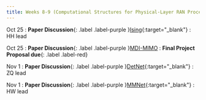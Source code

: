 ```yaml
---
title: Weeks 8-9 (Computational Structures for Physical-Layer RAN Processing)
---
```


Oct 25
: **Paper Discussion**{: .label .label-purple }[Ising](https://app.perusall.com/courses/cos597s_f2024-advanced-topics-in-computer-science-recent-advances-in-wireless-networks/ising-machines-as-hardware-solvers){:target="_blank"}
  : HH lead

Oct 25
: **Paper Discussion**{: .label .label-purple }[MDI-MIMO](#)
: **Final Project Proposal due**{: .label .label-red}

Nov 1
: **Paper Discussion**{: .label .label-purple }[DetNet](https://app.perusall.com/courses/cos597s_f2024-advanced-topics-in-computer-science-recent-advances-in-wireless-networks/detnet){:target="_blank"}
  : ZQ lead

Nov 1
: **Paper Discussion**{: .label .label-purple }[MMNet](https://app.perusall.com/courses/cos597s_f2024-advanced-topics-in-computer-science-recent-advances-in-wireless-networks/mmnet){:target="_blank"}
  : HW lead
